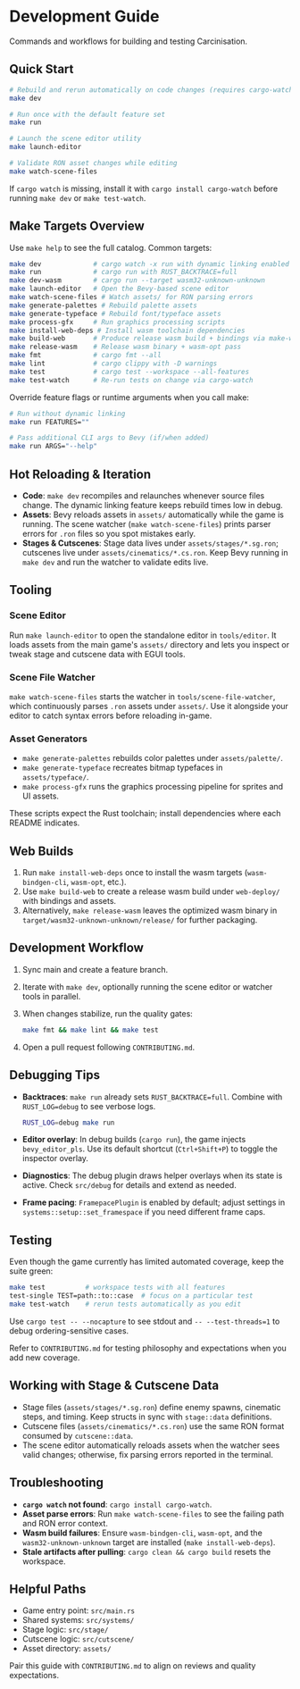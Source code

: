 # Development Guide

Commands and workflows for building and testing Carcinisation.

## Quick Start

```bash
# Rebuild and rerun automatically on code changes (requires cargo-watch)
make dev

# Run once with the default feature set
make run

# Launch the scene editor utility
make launch-editor

# Validate RON asset changes while editing
make watch-scene-files
```

If `cargo watch` is missing, install it with `cargo install cargo-watch` before running `make dev` or `make test-watch`.

## Make Targets Overview

Use `make help` to see the full catalog. Common targets:

```bash
make dev             # cargo watch -x run with dynamic linking enabled
make run             # cargo run with RUST_BACKTRACE=full
make dev-wasm        # cargo run --target wasm32-unknown-unknown
make launch-editor   # Open the Bevy-based scene editor
make watch-scene-files # Watch assets/ for RON parsing errors
make generate-palettes # Rebuild palette assets
make generate-typeface # Rebuild font/typeface assets
make process-gfx     # Run graphics processing scripts
make install-web-deps # Install wasm toolchain dependencies
make build-web       # Produce release wasm build + bindings via make-web.sh
make release-wasm    # Release wasm binary + wasm-opt pass
make fmt             # cargo fmt --all
make lint            # cargo clippy with -D warnings
make test            # cargo test --workspace --all-features
make test-watch      # Re-run tests on change via cargo-watch
```

Override feature flags or runtime arguments when you call make:

```bash
# Run without dynamic linking
make run FEATURES=""

# Pass additional CLI args to Bevy (if/when added)
make run ARGS="--help"
```

## Hot Reloading & Iteration

- **Code**: `make dev` recompiles and relaunches whenever source files change. The dynamic linking feature keeps rebuild times low in debug.
- **Assets**: Bevy reloads assets in `assets/` automatically while the game is running. The scene watcher (`make watch-scene-files`) prints parser errors for `.ron` files so you spot mistakes early.
- **Stages & Cutscenes**: Stage data lives under `assets/stages/*.sg.ron`; cutscenes live under `assets/cinematics/*.cs.ron`. Keep Bevy running in `make dev` and run the watcher to validate edits live.

## Tooling

### Scene Editor

Run `make launch-editor` to open the standalone editor in `tools/editor`. It loads assets from the main game's `assets/` directory and lets you inspect or tweak stage and cutscene data with EGUI tools.

### Scene File Watcher

`make watch-scene-files` starts the watcher in `tools/scene-file-watcher`, which continuously parses `.ron` assets under `assets/`. Use it alongside your editor to catch syntax errors before reloading in-game.

### Asset Generators

- `make generate-palettes` rebuilds color palettes under `assets/palette/`.
- `make generate-typeface` recreates bitmap typefaces in `assets/typeface/`.
- `make process-gfx` runs the graphics processing pipeline for sprites and UI assets.

These scripts expect the Rust toolchain; install dependencies where each README indicates.

## Web Builds

1. Run `make install-web-deps` once to install the wasm targets (`wasm-bindgen-cli`, `wasm-opt`, etc.).
2. Use `make build-web` to create a release wasm build under `web-deploy/` with bindings and assets.
3. Alternatively, `make release-wasm` leaves the optimized wasm binary in `target/wasm32-unknown-unknown/release/` for further packaging.

## Development Workflow

1. Sync main and create a feature branch.
2. Iterate with `make dev`, optionally running the scene editor or watcher tools in parallel.
3. When changes stabilize, run the quality gates:

   ```bash
   make fmt && make lint && make test
   ```

4. Open a pull request following `CONTRIBUTING.md`.

## Debugging Tips

- **Backtraces**: `make run` already sets `RUST_BACKTRACE=full`. Combine with `RUST_LOG=debug` to see verbose logs.

  ```bash
  RUST_LOG=debug make run
  ```

- **Editor overlay**: In debug builds (`cargo run`), the game injects `bevy_editor_pls`. Use its default shortcut (`Ctrl+Shift+P`) to toggle the inspector overlay.
- **Diagnostics**: The debug plugin draws helper overlays when its state is active. Check `src/debug` for details and extend as needed.
- **Frame pacing**: `FramepacePlugin` is enabled by default; adjust settings in `systems::setup::set_framespace` if you need different frame caps.

## Testing

Even though the game currently has limited automated coverage, keep the suite green:

```bash
make test          # workspace tests with all features
test-single TEST=path::to::case  # focus on a particular test
make test-watch    # rerun tests automatically as you edit
```

Use `cargo test -- --nocapture` to see stdout and `-- --test-threads=1` to debug ordering-sensitive cases.

Refer to `CONTRIBUTING.md` for testing philosophy and expectations when you add new coverage.

## Working with Stage & Cutscene Data

- Stage files (`assets/stages/*.sg.ron`) define enemy spawns, cinematic steps, and timing. Keep structs in sync with `stage::data` definitions.
- Cutscene files (`assets/cinematics/*.cs.ron`) use the same RON format consumed by `cutscene::data`.
- The scene editor automatically reloads assets when the watcher sees valid changes; otherwise, fix parsing errors reported in the terminal.

## Troubleshooting

- **`cargo watch` not found**: `cargo install cargo-watch`.
- **Asset parse errors**: Run `make watch-scene-files` to see the failing path and RON error context.
- **Wasm build failures**: Ensure `wasm-bindgen-cli`, `wasm-opt`, and the `wasm32-unknown-unknown` target are installed (`make install-web-deps`).
- **Stale artifacts after pulling**: `cargo clean && cargo build` resets the workspace.

## Helpful Paths

- Game entry point: `src/main.rs`
- Shared systems: `src/systems/`
- Stage logic: `src/stage/`
- Cutscene logic: `src/cutscene/`
- Asset directory: `assets/`

Pair this guide with `CONTRIBUTING.md` to align on reviews and quality expectations.
